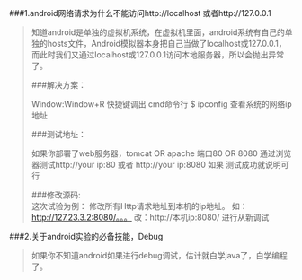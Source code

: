 ###1.android网络请求为什么不能访问http://localhost 或者http://127.0.0.1
>	
>	知道android是单独的虚拟机系统，在虚拟机里面，android系统有自己的单独的hosts文件，Android模拟器本身把自己当做了localhost或127.0.0.1，而此时我们又通过localhost或127.0.0.1访问本地服务器，所以会抛出异常了。
>
>###解决方案：
>	
>	Window:Window+R 快捷键调出 cmd命令行
>	$ ipconfig 查看系统的网络ip地址
>
>###测试地址：
>	
>	如果你部署了web服务器，tomcat OR apache 端口80 OR 8080
>	通过浏览器测试http://your ip:80 或者 http://your ip:8080
>	如果	测试成功就说明可行
>
>
>###修改源码:	
>这次试验为例：
>修改所有Http请求地址到本机的ip地址。
>如：http://127.23.3.2:8080/。。。
>改：http://本机ip:8080/ 进行从新调试



###2.关于android实验的必备技能，Debug	
>如果你不知道android如果进行debug调试，估计就白学java了，白学编程了。
>






	